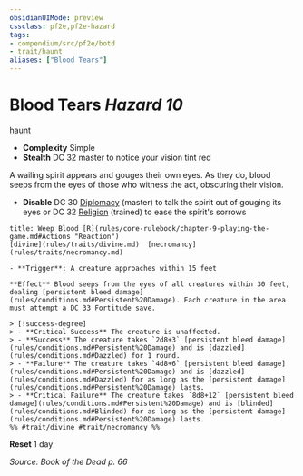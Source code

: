 ```yaml
---
obsidianUIMode: preview
cssclass: pf2e,pf2e-hazard
tags:
- compendium/src/pf2e/botd
- trait/haunt
aliases: ["Blood Tears"]
---
```

# Blood Tears *Hazard 10*  
[haunt](rules/traits/haunt.md)  

- **Complexity** Simple
- **Stealth** DC 32 master to notice your vision tint red  

A wailing spirit appears and gouges their own eyes. As they do, blood seeps from the eyes of those who witness the act, obscuring their vision.

- **Disable** DC 30 [Diplomacy](compendium/skills.md#Diplomacy) (master) to talk the spirit out of gouging its eyes or DC 32 [Religion](compendium/skills.md#Religion) (trained) to ease the spirit's sorrows  
     
```ad-embed-ability
title: Weep Blood [R](rules/core-rulebook/chapter-9-playing-the-game.md#Actions "Reaction")
[divine](rules/traits/divine.md)  [necromancy](rules/traits/necromancy.md)  

- **Trigger**: A creature approaches within 15 feet

**Effect** Blood seeps from the eyes of all creatures within 30 feet, dealing [persistent bleed damage](rules/conditions.md#Persistent%20Damage). Each creature in the area must attempt a DC 33 Fortitude save.

> [!success-degree] 
> - **Critical Success** The creature is unaffected.
> - **Success** The creature takes `2d8+3` [persistent bleed damage](rules/conditions.md#Persistent%20Damage) and is [dazzled](rules/conditions.md#Dazzled) for 1 round.
> - **Failure** The creature takes `4d8+6` [persistent bleed damage](rules/conditions.md#Persistent%20Damage) and is [dazzled](rules/conditions.md#Dazzled) for as long as the [persistent damage](rules/conditions.md#Persistent%20Damage) lasts.
> - **Critical Failure** The creature takes `8d8+12` [persistent bleed damage](rules/conditions.md#Persistent%20Damage) and is [blinded](rules/conditions.md#Blinded) for as long as the [persistent damage](rules/conditions.md#Persistent%20Damage) lasts.  
%% #trait/divine #trait/necromancy %%
```

**Reset** 1 day  

*Source: Book of the Dead p. 66*